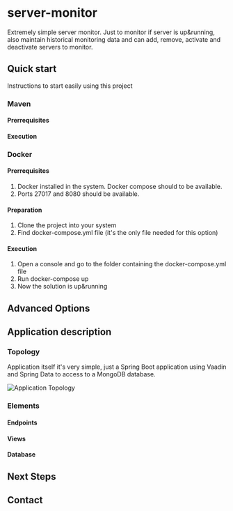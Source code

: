# server-monitor
Extremely simple server monitor. Just to monitor if server is up&running, also maintain historical monitoring data and can add, remove, activate and deactivate servers to monitor.

## Quick start
Instructions to start easily using this project

### Maven
#### Prerrequisites
#### Execution

### Docker
#### Prerrequisites
1. Docker installed in the system. Docker compose should to be available.
1. Ports 27017 and 8080 should be available.

#### Preparation
1. Clone the project into your system
1. Find docker-compose.yml file (it's the only file needed for this option)

#### Execution
1. Open a console and go to the folder containing the docker-compose.yml file
1. Run docker-compose up
1. Now the solution is up&running

## Advanced Options

## Application description
### Topology
Application itself it's very simple, just a Spring Boot application using Vaadin and Spring Data to access to a MongoDB database.

![Application Topology](https://github.com/restalion/server-monitor/img/server-monitor-topology.png "server-monitor topology")
### Elements
#### Endpoints
#### Views
#### Database

## Next Steps

## Contact

